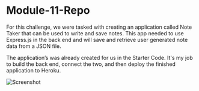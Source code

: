 # Module-11-Repo
 For this challenge, we were tasked with creating an application called Note Taker that can be used to write and save notes. This app needed to use Express.js in the back end and will save and retrieve user generated note data from a JSON file.

The application’s was already created for us in the Starter Code. It's my job to build the back end, connect the two, and then deploy the finished application to Heroku.

![Screenshot](<img width="1439" alt="Screen Shot 2022-09-21 at 11 05 23 PM" src="https://user-images.githubusercontent.com/108111169/191650560-816913ee-fcd5-4740-aead-412e28849528.png">
)
